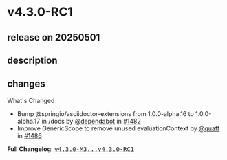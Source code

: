 # v4.3.0-RC1

## release on 20250501

## description

## changes

What's Changed

* Bump @springio/asciidoctor-extensions from 1.0.0-alpha.16 to 1.0.0-alpha.17 in /docs by <a class="user-mention notranslate" data-hovercard-type="organization" data-hovercard-url="/orgs/dependabot/hovercard" data-octo-click="hovercard-link-click" data-octo-dimensions="link_type:self" href="https://github.com/dependabot">@dependabot</a> in <a class="issue-link js-issue-link" data-error-text="Failed to load title" data-id="2941902643" data-permission-text="Title is private" data-url="https://github.com/spring-cloud/spring-cloud-commons/issues/1482" data-hovercard-type="pull_request" data-hovercard-url="/spring-cloud/spring-cloud-commons/pull/1482/hovercard" href="https://github.com/spring-cloud/spring-cloud-commons/pull/1482">#1482</a>
* Improve GenericScope to remove unused evaluationContext by <a class="user-mention notranslate" data-hovercard-type="user" data-hovercard-url="/users/quaff/hovercard" data-octo-click="hovercard-link-click" data-octo-dimensions="link_type:self" href="https://github.com/quaff">@quaff</a> in <a class="issue-link js-issue-link" data-error-text="Failed to load title" data-id="2995614187" data-permission-text="Title is private" data-url="https://github.com/spring-cloud/spring-cloud-commons/issues/1486" data-hovercard-type="pull_request" data-hovercard-url="/spring-cloud/spring-cloud-commons/pull/1486/hovercard" href="https://github.com/spring-cloud/spring-cloud-commons/pull/1486">#1486</a>

<strong>Full Changelog</strong>: <a class="commit-link" href="https://github.com/spring-cloud/spring-cloud-commons/compare/v4.3.0-M3...v4.3.0-RC1"><tt>v4.3.0-M3...v4.3.0-RC1</tt></a>

